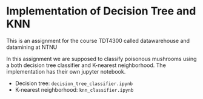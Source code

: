 # Implementation of Decision Tree and KNN
This is an assignment for the course TDT4300 called datawarehouse and datamining at NTNU

In this assignment we are supposed to classify poisonous mushrooms using a both decision tree classifier  and K-nearest neighborhood. The implementation has their own jupyter notebook. 
* Decision tree: <code>decision_tree_classifier.ipynb</code>
* K-nearest neighborhood: <code>knn_classifier.ipynb</code>
